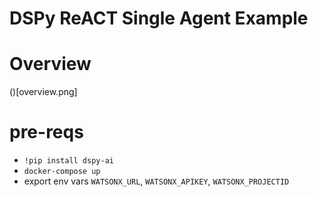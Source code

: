 # DSPy ReACT Single Agent Example

# Overview

()[overview.png]

# pre-reqs

- `!pip install dspy-ai`
- `docker-compose up`
- export env vars `WATSONX_URL`, `WATSONX_APIKEY`, `WATSONX_PROJECTID`


